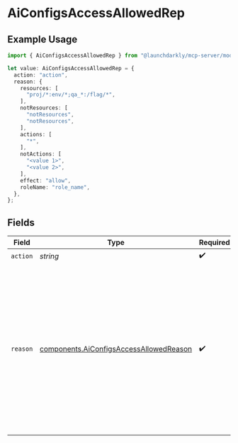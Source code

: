 # AiConfigsAccessAllowedRep

## Example Usage

```typescript
import { AiConfigsAccessAllowedRep } from "@launchdarkly/mcp-server/models/components";

let value: AiConfigsAccessAllowedRep = {
  action: "action",
  reason: {
    resources: [
      "proj/*:env/*;qa_*:/flag/*",
    ],
    notResources: [
      "notResources",
      "notResources",
    ],
    actions: [
      "*",
    ],
    notActions: [
      "<value 1>",
      "<value 2>",
    ],
    effect: "allow",
    roleName: "role_name",
  },
};
```

## Fields

| Field                                                                                                                                                                                               | Type                                                                                                                                                                                                | Required                                                                                                                                                                                            | Description                                                                                                                                                                                         | Example                                                                                                                                                                                             |
| --------------------------------------------------------------------------------------------------------------------------------------------------------------------------------------------------- | --------------------------------------------------------------------------------------------------------------------------------------------------------------------------------------------------- | --------------------------------------------------------------------------------------------------------------------------------------------------------------------------------------------------- | --------------------------------------------------------------------------------------------------------------------------------------------------------------------------------------------------- | --------------------------------------------------------------------------------------------------------------------------------------------------------------------------------------------------- |
| `action`                                                                                                                                                                                            | *string*                                                                                                                                                                                            | :heavy_check_mark:                                                                                                                                                                                  | N/A                                                                                                                                                                                                 |                                                                                                                                                                                                     |
| `reason`                                                                                                                                                                                            | [components.AiConfigsAccessAllowedReason](../../models/components/aiconfigsaccessallowedreason.md)                                                                                                  | :heavy_check_mark:                                                                                                                                                                                  | N/A                                                                                                                                                                                                 | {<br/>"role_name": "role_name",<br/>"notActions": [<br/>null,<br/>null<br/>],<br/>"notResources": [<br/>"notResources",<br/>"notResources"<br/>],<br/>"effect": "allow",<br/>"resources": [<br/>"proj/*:env/*;qa_*:/flag/*"<br/>],<br/>"actions": [<br/>"*"<br/>]<br/>} |